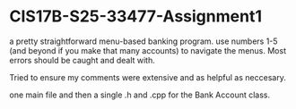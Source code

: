# CIS17B-S25-33477-Assignment1
a pretty straightforward menu-based banking program. 
use numbers 1-5 (and beyond if you make that many accounts) to navigate the menus.
Most errors should be caught and dealt with.

Tried to ensure my comments were extensive and as helpful as neccesary.

one main file and then a single .h and .cpp for the Bank Account class.
